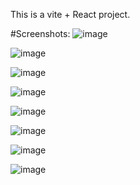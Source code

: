 This is a vite + React project.

#Screenshots: 
![image](https://github.com/Suraz28/Web-Music-Player/assets/82082451/571b92ad-ec54-452e-ba69-d2289b693bb4)

![image](https://github.com/Suraz28/Web-Music-Player/assets/82082451/0afa2e1f-0dde-451e-8b3a-36497099adb2)

![image](https://github.com/Suraz28/Web-Music-Player/assets/82082451/8475f33b-9bed-48ac-8e9d-482da66731ff)

![image](https://github.com/Suraz28/Web-Music-Player/assets/82082451/7e77b49e-866d-43b3-9743-5b66686112b8)

![image](https://github.com/Suraz28/Web-Music-Player/assets/82082451/3488b37f-b1dd-457f-89bc-1c42240b67d2)

![image](https://github.com/Suraz28/Web-Music-Player/assets/82082451/6ad9b7b9-1311-44ac-a492-c5e8adbbd306)

![image](https://github.com/Suraz28/Web-Music-Player/assets/82082451/f723def4-172a-4fa1-a529-c7b8115ea36c)

![image](https://github.com/Suraz28/Web-Music-Player/assets/82082451/0da8a090-8112-474f-b5df-26fb00a06b75)






